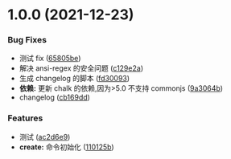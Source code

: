 # 1.0.0 (2021-12-23)

### Bug Fixes

- 测试 fix ([65805be](https://github.com/sklthegoodman/typescript-scaffold/commit/65805be97105f76aedc3f88144835ea3c2ea7ab2))
- 解决 ansi-regex 的安全问题 ([c129e2a](https://github.com/sklthegoodman/typescript-scaffold/commit/c129e2ab79668932e3f666baf71d3fe4dcd36554))
- 生成 changelog 的脚本 ([fd30093](https://github.com/sklthegoodman/typescript-scaffold/commit/fd3009362d5375e14a419f2c8a3ed3d28b9858d6))
- **依赖:** 更新 chalk 的依赖,因为>5.0 不支持 commonjs ([9a3064b](https://github.com/sklthegoodman/typescript-scaffold/commit/9a3064b4c9b47534f354bacf0af49253145d91f5))
- changelog ([cb169dd](https://github.com/sklthegoodman/typescript-scaffold/commit/cb169dd0a4dc016de9538ad8931463c3cc65d8bb))

### Features

- 测试 ([ac2d6e9](https://github.com/sklthegoodman/typescript-scaffold/commit/ac2d6e95c772aceb1e2e9c49f0b0f49750d74188))
- **create:** 命令初始化 ([110125b](https://github.com/sklthegoodman/typescript-scaffold/commit/110125b2274ba8d648220719c515ff884adf2979))
